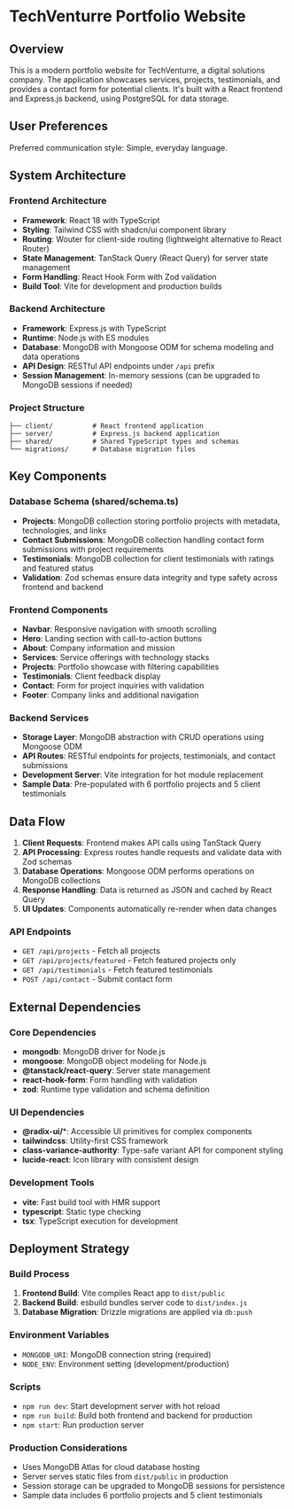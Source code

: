 # TechVenturre Portfolio Website

## Overview

This is a modern portfolio website for TechVenturre, a digital solutions company. The application showcases services, projects, testimonials, and provides a contact form for potential clients. It's built with a React frontend and Express.js backend, using PostgreSQL for data storage.

## User Preferences

Preferred communication style: Simple, everyday language.

## System Architecture

### Frontend Architecture
- **Framework**: React 18 with TypeScript
- **Styling**: Tailwind CSS with shadcn/ui component library
- **Routing**: Wouter for client-side routing (lightweight alternative to React Router)
- **State Management**: TanStack Query (React Query) for server state management
- **Form Handling**: React Hook Form with Zod validation
- **Build Tool**: Vite for development and production builds

### Backend Architecture
- **Framework**: Express.js with TypeScript
- **Runtime**: Node.js with ES modules
- **Database**: MongoDB with Mongoose ODM for schema modeling and data operations
- **API Design**: RESTful API endpoints under `/api` prefix
- **Session Management**: In-memory sessions (can be upgraded to MongoDB sessions if needed)

### Project Structure
```
├── client/          # React frontend application
├── server/          # Express.js backend application
├── shared/          # Shared TypeScript types and schemas
└── migrations/      # Database migration files
```

## Key Components

### Database Schema (shared/schema.ts)
- **Projects**: MongoDB collection storing portfolio projects with metadata, technologies, and links
- **Contact Submissions**: MongoDB collection handling contact form submissions with project requirements
- **Testimonials**: MongoDB collection for client testimonials with ratings and featured status
- **Validation**: Zod schemas ensure data integrity and type safety across frontend and backend

### Frontend Components
- **Navbar**: Responsive navigation with smooth scrolling
- **Hero**: Landing section with call-to-action buttons
- **About**: Company information and mission
- **Services**: Service offerings with technology stacks
- **Projects**: Portfolio showcase with filtering capabilities
- **Testimonials**: Client feedback display
- **Contact**: Form for project inquiries with validation
- **Footer**: Company links and additional navigation

### Backend Services
- **Storage Layer**: MongoDB abstraction with CRUD operations using Mongoose ODM
- **API Routes**: RESTful endpoints for projects, testimonials, and contact submissions
- **Development Server**: Vite integration for hot module replacement
- **Sample Data**: Pre-populated with 6 portfolio projects and 5 client testimonials

## Data Flow

1. **Client Requests**: Frontend makes API calls using TanStack Query
2. **API Processing**: Express routes handle requests and validate data with Zod schemas
3. **Database Operations**: Mongoose ODM performs operations on MongoDB collections
4. **Response Handling**: Data is returned as JSON and cached by React Query
5. **UI Updates**: Components automatically re-render when data changes

### API Endpoints
- `GET /api/projects` - Fetch all projects
- `GET /api/projects/featured` - Fetch featured projects only
- `GET /api/testimonials` - Fetch featured testimonials
- `POST /api/contact` - Submit contact form

## External Dependencies

### Core Dependencies
- **mongodb**: MongoDB driver for Node.js
- **mongoose**: MongoDB object modeling for Node.js
- **@tanstack/react-query**: Server state management
- **react-hook-form**: Form handling with validation
- **zod**: Runtime type validation and schema definition

### UI Dependencies
- **@radix-ui/***: Accessible UI primitives for complex components
- **tailwindcss**: Utility-first CSS framework
- **class-variance-authority**: Type-safe variant API for component styling
- **lucide-react**: Icon library with consistent design

### Development Tools
- **vite**: Fast build tool with HMR support
- **typescript**: Static type checking
- **tsx**: TypeScript execution for development

## Deployment Strategy

### Build Process
1. **Frontend Build**: Vite compiles React app to `dist/public`
2. **Backend Build**: esbuild bundles server code to `dist/index.js`
3. **Database Migration**: Drizzle migrations are applied via `db:push`

### Environment Variables
- `MONGODB_URI`: MongoDB connection string (required)
- `NODE_ENV`: Environment setting (development/production)

### Scripts
- `npm run dev`: Start development server with hot reload
- `npm run build`: Build both frontend and backend for production
- `npm start`: Run production server

### Production Considerations
- Uses MongoDB Atlas for cloud database hosting
- Server serves static files from `dist/public` in production
- Session storage can be upgraded to MongoDB sessions for persistence
- Sample data includes 6 portfolio projects and 5 client testimonials